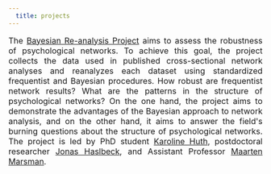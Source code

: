 ```yaml
---
  title: projects
---
```

  
<p style="font-size:medium;text-align:justify"> The <a href="https://bayesiangraphicalmodeling.com/re-analysis/">Bayesian Re-analysis Project</a> aims to assess the robustness of psychological networks. To achieve this goal, the project collects the data used in published cross-sectional network analyses and reanalyzes each dataset using standardized frequentist and Bayesian procedures. How robust are frequentist network results? What are the patterns in the structure of psychological networks? On the one hand, the project aims to demonstrate the advantages of the Bayesian approach to network analysis, and on the other hand, it aims to answer the field's burning questions about the structure of psychological networks. The project is led by PhD student <a href="https://bayesiangraphicalmodeling.com/author/karoline-huth/">Karoline Huth</a>, postdoctoral researcher <a href="https://jonashaslbeck.com/">Jonas Haslbeck</a>, and Assistant Professor <a href="https://bayesiangraphicalmodeling.com/author/maarten-marsman/">Maarten Marsman</a>.</p>
  
